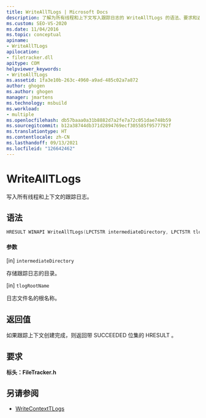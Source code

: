 ```yaml
---
title: WriteAllTLogs | Microsoft Docs
description: 了解为所有线程和上下文写入跟踪日志的 WriteAllTLogs 的语法、要求和返回值。
ms.custom: SEO-VS-2020
ms.date: 11/04/2016
ms.topic: conceptual
apiname:
- WriteAllTLogs
apilocation:
- filetracker.dll
apitype: COM
helpviewer_keywords:
- WriteAllTLogs
ms.assetid: 1fa3e10b-263c-4960-a9ad-485c02a7a872
author: ghogen
ms.author: ghogen
manager: jmartens
ms.technology: msbuild
ms.workload:
- multiple
ms.openlocfilehash: db57baaa0a31b8882d7a2fe7a72c051dae748b59
ms.sourcegitcommit: b12a38744db371d2894769ecf305585f9577792f
ms.translationtype: HT
ms.contentlocale: zh-CN
ms.lasthandoff: 09/13/2021
ms.locfileid: "126642462"
---
```

# <a name="writealltlogs"></a>WriteAllTLogs

写入所有线程和上下文的跟踪日志。

## <a name="syntax"></a>语法

```cpp
HRESULT WINAPI WriteAllTLogs(LPCTSTR intermediateDirectory, LPCTSTR tlogRootName);
```

#### <a name="parameters"></a>参数

[in] `intermediateDirectory`

 存储跟踪日志的目录。

[in] `tlogRootName`

 日志文件名的根名称。

## <a name="return-value"></a>返回值

 如果跟踪上下文创建完成，则返回带 SUCCEEDED 位集的 HRESULT 。

## <a name="requirements"></a>要求

 **标头：FileTracker.h** 

## <a name="see-also"></a>另请参阅

- [WriteContextTLogs](../msbuild/writecontexttlogs.md)